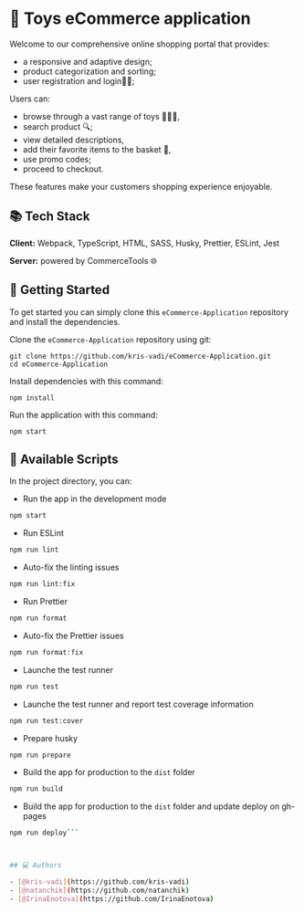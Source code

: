 #  🎠 Toys eCommerce application

Welcome to our comprehensive online shopping portal that provides:

- a responsive and adaptive design;
- product categorization and sorting;
- user registration and login📝🔐; 

Users can:
- browse through a vast range of toys 🎠🎈🎁,
- search product 🔍;
- view detailed descriptions,
- add their favorite items to the basket 🛒,
- use promo codes;
- proceed to checkout.

These features make your customers shopping experience enjoyable.


## 📚 Tech Stack

**Client:** Webpack, TypeScript, HTML, SASS, Husky, Prettier, ESLint, Jest

**Server:** powered by CommerceTools 🌐



## 🚀 Getting Started
To get started you can simply clone this `eCommerce-Application` repository and install the dependencies.

Clone the `eCommerce-Application` repository using git:

```
git clone https://github.com/kris-vadi/eCommerce-Application.git
cd eCommerce-Application
```
Install dependencies with this command:

```
npm install
```
Run the application with this command:
```
npm start
```


## 🔧 Available Scripts

In the project directory, you can:

- Run the app in the development mode

```bash
npm start
```

- Run ESLint

```bash
npm run lint
```

- Auto-fix the linting issues

```bash
npm run lint:fix
```

- Run Prettier

```bash
npm run format
```

- Auto-fix the Prettier issues

```bash
npm run format:fix
```

- Launche the test runner

```bash
npm run test
```

- Launche the test runner and report test coverage information

```bash
npm run test:cover
```

- Prepare husky

```bash
npm run prepare
```

- Build the app for production to the `dist` folder

```bash
npm run build
```

- Build the app for production to the `dist` folder and update deploy on gh-pages

```bash
npm run deploy```



## 💻 Authors

- [@kris-vadi](https://github.com/kris-vadi)
- [@natanchik](https://github.com/natanchik)
- [@IrinaEnotova](https://github.com/IrinaEnotova)
